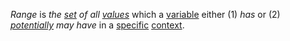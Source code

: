 *Range* is *the [set](https://github.com/gcassel/Modular-Organization-Terminology/blob/master/terms/set.md) of all [values](https://github.com/gcassel/Modular-Organization-Terminology/blob/master/terms/value.md)* which a [variable](https://github.com/gcassel/Modular-Organization-Terminology/blob/master/terms/variable.md) either (1) *has* or (2) *[potentially](https://github.com/gcassel/Modular-Organization-Terminology/blob/master/terms/potential.md) may have* in a [specific](https://github.com/gcassel/Modular-Organization-Terminology/blob/master/terms/specific.md) [context](https://github.com/gcassel/Modular-Organization-Terminology/blob/master/terms/context.md).
